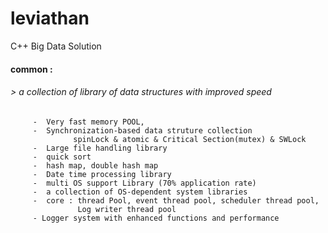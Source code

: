 # leviathan
C++ Big Data Solution



#### common : 

###### > a collection of library of data structures with improved speed

         -  Very fast memory POOL, 
         -  Synchronization-based data struture collection 
                  spinLock & atomic & Critical Section(mutex) & SWLock 
         -  Large file handling library
         -  quick sort
         -  hash map, double hash map
         -  Date time processing library
         -  multi OS support Library (70% application rate)
         -  a collection of OS-dependent system libraries
         -  core : thread Pool, event thread pool, scheduler thread pool, 
                   Log writer thread pool
         - Logger system with enhanced functions and performance






